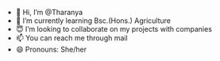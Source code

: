 - 👋 Hi, I’m @Tharanya
- 🌱 I’m currently learning Bsc.(Hons.) Agriculture 
- 😇 I’m looking to collaborate on my projects with companies
- 📫 You can reach me through mail
- 😄 Pronouns: She/her

<!---
Tharans05/Tharans05 is a ✨ special ✨ repository because its `README.md` (this file) appears on your GitHub profile.
You can click the Preview link to take a look at your changes.
--->
